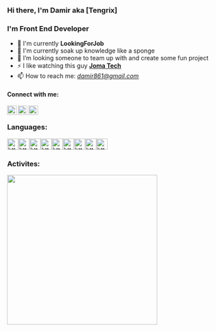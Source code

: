 ### Hi there, I'm Damir aka **[Tengrix]**

### I'm Front End Developer

- 🔭 I'm currently **LookingForJob**
- 🌱 I'm currently soak up knowledge like a sponge
- 👯 I’m looking someone to team up with and create some fun project
- ⚡ I like watching this guy **[Joma Tech](https://www.youtube.com/c/JomaOppa)**
- 📫 How to reach me: _[damir861@gmail.com]()_
#### Connect with me: 


[<img align='left' alt='https://www.linkedin.com/in/damir-uakhit-75b0b9132/' width='22px' src='https://cdn2.iconfinder.com/data/icons/social-media-2285/512/1_Linkedin_unofficial_colored_svg-512.png' />](https://www.linkedin.com/in/damir-uakhit-75b0b9132/)

[<img align='left' alt='https://www.instagram.com/damir.gst/' padding-left="10px" width='22px' src='https://cdn4.iconfinder.com/data/icons/colorful-guache-social-media-logos-1/155/social-media_instagram-black-512.png' />](https://www.instagram.com/damir.gst/)

[<img align='left' alt='https://www.facebook.com/profile.php?id=100004856475563' width='22px' src='https://cdn2.iconfinder.com/data/icons/colorful-guache-social-media-logos-1/155/social-media_facebook-512.png' />](https://www.facebook.com/profile.php?id=100004856475563)


<br/>

### Languages:
<img alt='https://www.facebook.com/profile.php?id=100004856475563' width='26px' padding-left="1px" src='https://cdn1.iconfinder.com/data/icons/logotypes/32/badge-html-5-256.png' /><img alt='https://www.facebook.com/profile.php?id=100004856475563' width='26px' padding-left="10px" src='https://cdn1.iconfinder.com/data/icons/logotypes/32/badge-css-3-512.png' /><img alt='https://www.facebook.com/profile.php?id=100004856475563' width='26px' padding-left="10px" src='https://cdn2.iconfinder.com/data/icons/designer-skills/128/code-programming-javascript-software-develop-command-language-512.png' /><img alt='https://www.facebook.com/profile.php?id=100004856475563' width='26px' padding-left="10px" src='https://cdn.icon-icons.com/icons2/2107/PNG/128/file_type_typescript_official_icon_130107.png' /><img alt='https://www.facebook.com/profile.php?id=100004856475563' width='26px' padding-left="10px" src='https://cdn1.iconfinder.com/data/icons/soleicons-fill-vol-1/64/reactjs_javascript_library_atom_atomic_react-256.png' /><img alt='https://www.facebook.com/profile.php?id=100004856475563' width='26px' padding-left="10px" src='https://cdn.icon-icons.com/icons2/2415/PNG/512/bootstrap_plain_logo_icon_146619.png' /><img alt='https://www.facebook.com/profile.php?id=100004856475563' width='26px' padding-left="10px" src='https://cdn.icon-icons.com/icons2/2248/PNG/512/material_ui_icon_137419.png' /><img alt='https://www.facebook.com/profile.php?id=100004856475563' width='26px' padding-left="10px" src='https://cdn4.iconfinder.com/data/icons/logos-and-brands/512/233_Node_Js_logo-128.png' /><img alt='https://www.facebook.com/profile.php?id=100004856475563' width='26px' padding-left="10px" src='https://cdn.icon-icons.com/icons2/2107/PNG/512/file_type_storybook_icon_130145.png' />

### Activites:

[<img align='left' width='350px' src='https://www.codewars.com/users/Damir.gst/badges/large' />](https://www.codewars.com/users/Damir.gst/badges/large)


